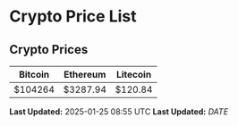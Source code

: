 # Crypto Price List

## Crypto Prices
| Bitcoin | Ethereum | Litecoin |
| ------- | -------- | -------- |
| $104264 | $3287.94 | $120.84 |
**Last Updated:** 2025-01-25 08:55 UTC
**Last Updated:** $DATE$
